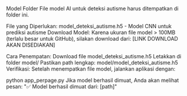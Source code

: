 Model Folder
File model AI untuk deteksi autisme harus ditempatkan di folder ini.

File yang Diperlukan:
model_deteksi_autisme.h5 - Model CNN untuk prediksi autisme
Download Model:
Karena ukuran file model > 100MB (terlalu besar untuk GitHub), silakan download dari: [LINK DOWNLOAD AKAN DISEDIAKAN]

Cara Penempatan:
Download file model_deteksi_autisme.h5
Letakkan di folder model/
Pastikan path lengkap: model/model_deteksi_autisme.h5
Verifikasi:
Setelah menempatkan file model, jalankan aplikasi dengan:

python app_perpage.py
Jika model berhasil dimuat, Anda akan melihat pesan: "✅ Model berhasil dimuat dari: [path]"
